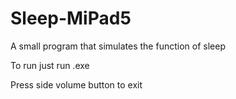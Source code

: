 # Sleep-MiPad5
A small program that simulates the function of sleep

To run just run .exe

Press side volume button to exit
